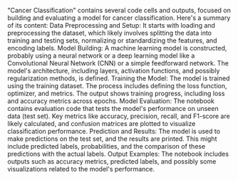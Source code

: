 "Cancer Classification" contains several code cells and outputs, focused on building and evaluating a model for cancer classification. Here's a summary of its content:
Data Preprocessing and Setup:
It starts with loading and preprocessing the dataset, which likely involves splitting the data into training and testing sets, normalizing or standardizing the features, and encoding labels.
Model Building:
A machine learning model is constructed, probably using a neural network or a deep learning model like a Convolutional Neural Network (CNN) or a simple feedforward network. The model's architecture, including layers, activation functions, and possibly regularization methods, is defined.
Training the Model:
The model is trained using the training dataset. The process includes defining the loss function, optimizer, and metrics. The output shows training progress, including loss and accuracy metrics across epochs.
Model Evaluation:
The notebook contains evaluation code that tests the model's performance on unseen data (test set). Key metrics like accuracy, precision, recall, and F1-score are likely calculated, and confusion matrices are plotted to visualize classification performance.
Prediction and Results:
The model is used to make predictions on the test set, and the results are printed. This might include predicted labels, probabilities, and the comparison of these predictions with the actual labels.
Output Examples:
The notebook includes outputs such as accuracy metrics, predicted labels, and possibly some visualizations related to the model's performance.
